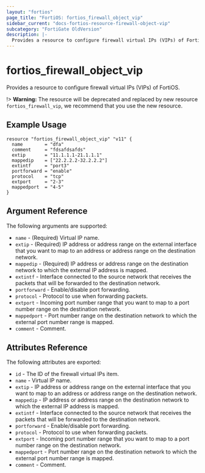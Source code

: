 ```yaml
---
layout: "fortios"
page_title: "FortiOS: fortios_firewall_object_vip"
sidebar_current: "docs-fortios-resource-firewall-object-vip"
subcategory: "FortiGate OldVersion"
description: |-
  Provides a resource to configure firewall virtual IPs (VIPs) of FortiOS.
---
```


# fortios_firewall_object_vip
Provides a resource to configure firewall virtual IPs (VIPs) of FortiOS.

!> **Warning:** The resource will be deprecated and replaced by new resource `fortios_firewall_vip`, we recommend that you use the new resource.

## Example Usage
```hcl
resource "fortios_firewall_object_vip" "v11" {
  name        = "dfa"
  comment     = "fdsafdsafds"
  extip       = "11.1.1.1-21.1.1.1"
  mappedip    = ["22.2.2.2-32.2.2.2"]
  extintf     = "port3"
  portforward = "enable"
  protocol    = "tcp"
  extport     = "2-3"
  mappedport  = "4-5"
}
```

## Argument Reference
The following arguments are supported:

* `name` - (Required) Virtual IP name.
* `extip` - (Required) IP address or address range on the external interface that you want to map to an address or address range on the
destination network.
* `mappedip` - (Required) IP address or address range on the destination network to which the external IP address is mapped.
* `extintf` - Interface connected to the source network that receives the packets that will be forwarded to the destination network.
* `portforward` - Enable/disable port forwarding.
* `protocol` - Protocol to use when forwarding packets.
* `extport` - Incoming port number range that you want to map to a port number range on the destination network.
* `mappedport` - Port number range on the destination network to which the external port number range is mapped.
* `comment` - Comment.

## Attributes Reference
The following attributes are exported:

* `id` - The ID of the firewall virtual IPs item.
* `name` - Virtual IP name.
* `extip` - IP address or address range on the external interface that you want to map to an address or address range on the
destination network.
* `mappedip` - IP address or address range on the destination network to which the external IP address is mapped.
* `extintf` - Interface connected to the source network that receives the packets that will be forwarded to the destination network.
* `portforward` - Enable/disable port forwarding.
* `protocol` - Protocol to use when forwarding packets.
* `extport` - Incoming port number range that you want to map to a port number range on the destination network.
* `mappedport` - Port number range on the destination network to which the external port number range is mapped.
* `comment` - Comment.

